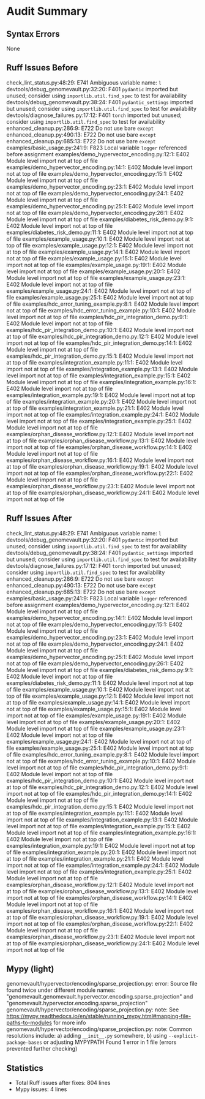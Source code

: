 # Audit Summary

## Syntax Errors
None

## Ruff Issues Before
check_lint_status.py:48:29: E741 Ambiguous variable name: `l`
devtools/debug_genomevault.py:32:20: F401 `pydantic` imported but unused; consider using `importlib.util.find_spec` to test for availability
devtools/debug_genomevault.py:38:24: F401 `pydantic_settings` imported but unused; consider using `importlib.util.find_spec` to test for availability
devtools/diagnose_failures.py:17:12: F401 `torch` imported but unused; consider using `importlib.util.find_spec` to test for availability
enhanced_cleanup.py:286:9: E722 Do not use bare `except`
enhanced_cleanup.py:490:13: E722 Do not use bare `except`
enhanced_cleanup.py:685:13: E722 Do not use bare `except`
examples/basic_usage.py:241:9: F823 Local variable `logger` referenced before assignment
examples/demo_hypervector_encoding.py:12:1: E402 Module level import not at top of file
examples/demo_hypervector_encoding.py:14:1: E402 Module level import not at top of file
examples/demo_hypervector_encoding.py:15:1: E402 Module level import not at top of file
examples/demo_hypervector_encoding.py:23:1: E402 Module level import not at top of file
examples/demo_hypervector_encoding.py:24:1: E402 Module level import not at top of file
examples/demo_hypervector_encoding.py:25:1: E402 Module level import not at top of file
examples/demo_hypervector_encoding.py:26:1: E402 Module level import not at top of file
examples/diabetes_risk_demo.py:9:1: E402 Module level import not at top of file
examples/diabetes_risk_demo.py:11:1: E402 Module level import not at top of file
examples/example_usage.py:10:1: E402 Module level import not at top of file
examples/example_usage.py:12:1: E402 Module level import not at top of file
examples/example_usage.py:14:1: E402 Module level import not at top of file
examples/example_usage.py:15:1: E402 Module level import not at top of file
examples/example_usage.py:19:1: E402 Module level import not at top of file
examples/example_usage.py:20:1: E402 Module level import not at top of file
examples/example_usage.py:23:1: E402 Module level import not at top of file
examples/example_usage.py:24:1: E402 Module level import not at top of file
examples/example_usage.py:25:1: E402 Module level import not at top of file
examples/hdc_error_tuning_example.py:8:1: E402 Module level import not at top of file
examples/hdc_error_tuning_example.py:10:1: E402 Module level import not at top of file
examples/hdc_pir_integration_demo.py:9:1: E402 Module level import not at top of file
examples/hdc_pir_integration_demo.py:10:1: E402 Module level import not at top of file
examples/hdc_pir_integration_demo.py:12:1: E402 Module level import not at top of file
examples/hdc_pir_integration_demo.py:14:1: E402 Module level import not at top of file
examples/hdc_pir_integration_demo.py:15:1: E402 Module level import not at top of file
examples/integration_example.py:11:1: E402 Module level import not at top of file
examples/integration_example.py:13:1: E402 Module level import not at top of file
examples/integration_example.py:15:1: E402 Module level import not at top of file
examples/integration_example.py:16:1: E402 Module level import not at top of file
examples/integration_example.py:19:1: E402 Module level import not at top of file
examples/integration_example.py:20:1: E402 Module level import not at top of file
examples/integration_example.py:21:1: E402 Module level import not at top of file
examples/integration_example.py:24:1: E402 Module level import not at top of file
examples/integration_example.py:25:1: E402 Module level import not at top of file
examples/orphan_disease_workflow.py:12:1: E402 Module level import not at top of file
examples/orphan_disease_workflow.py:13:1: E402 Module level import not at top of file
examples/orphan_disease_workflow.py:14:1: E402 Module level import not at top of file
examples/orphan_disease_workflow.py:16:1: E402 Module level import not at top of file
examples/orphan_disease_workflow.py:19:1: E402 Module level import not at top of file
examples/orphan_disease_workflow.py:22:1: E402 Module level import not at top of file
examples/orphan_disease_workflow.py:23:1: E402 Module level import not at top of file
examples/orphan_disease_workflow.py:24:1: E402 Module level import not at top of file

## Ruff Issues After
check_lint_status.py:48:29: E741 Ambiguous variable name: `l`
devtools/debug_genomevault.py:32:20: F401 `pydantic` imported but unused; consider using `importlib.util.find_spec` to test for availability
devtools/debug_genomevault.py:38:24: F401 `pydantic_settings` imported but unused; consider using `importlib.util.find_spec` to test for availability
devtools/diagnose_failures.py:17:12: F401 `torch` imported but unused; consider using `importlib.util.find_spec` to test for availability
enhanced_cleanup.py:286:9: E722 Do not use bare `except`
enhanced_cleanup.py:490:13: E722 Do not use bare `except`
enhanced_cleanup.py:685:13: E722 Do not use bare `except`
examples/basic_usage.py:241:9: F823 Local variable `logger` referenced before assignment
examples/demo_hypervector_encoding.py:12:1: E402 Module level import not at top of file
examples/demo_hypervector_encoding.py:14:1: E402 Module level import not at top of file
examples/demo_hypervector_encoding.py:15:1: E402 Module level import not at top of file
examples/demo_hypervector_encoding.py:23:1: E402 Module level import not at top of file
examples/demo_hypervector_encoding.py:24:1: E402 Module level import not at top of file
examples/demo_hypervector_encoding.py:25:1: E402 Module level import not at top of file
examples/demo_hypervector_encoding.py:26:1: E402 Module level import not at top of file
examples/diabetes_risk_demo.py:9:1: E402 Module level import not at top of file
examples/diabetes_risk_demo.py:11:1: E402 Module level import not at top of file
examples/example_usage.py:10:1: E402 Module level import not at top of file
examples/example_usage.py:12:1: E402 Module level import not at top of file
examples/example_usage.py:14:1: E402 Module level import not at top of file
examples/example_usage.py:15:1: E402 Module level import not at top of file
examples/example_usage.py:19:1: E402 Module level import not at top of file
examples/example_usage.py:20:1: E402 Module level import not at top of file
examples/example_usage.py:23:1: E402 Module level import not at top of file
examples/example_usage.py:24:1: E402 Module level import not at top of file
examples/example_usage.py:25:1: E402 Module level import not at top of file
examples/hdc_error_tuning_example.py:8:1: E402 Module level import not at top of file
examples/hdc_error_tuning_example.py:10:1: E402 Module level import not at top of file
examples/hdc_pir_integration_demo.py:9:1: E402 Module level import not at top of file
examples/hdc_pir_integration_demo.py:10:1: E402 Module level import not at top of file
examples/hdc_pir_integration_demo.py:12:1: E402 Module level import not at top of file
examples/hdc_pir_integration_demo.py:14:1: E402 Module level import not at top of file
examples/hdc_pir_integration_demo.py:15:1: E402 Module level import not at top of file
examples/integration_example.py:11:1: E402 Module level import not at top of file
examples/integration_example.py:13:1: E402 Module level import not at top of file
examples/integration_example.py:15:1: E402 Module level import not at top of file
examples/integration_example.py:16:1: E402 Module level import not at top of file
examples/integration_example.py:19:1: E402 Module level import not at top of file
examples/integration_example.py:20:1: E402 Module level import not at top of file
examples/integration_example.py:21:1: E402 Module level import not at top of file
examples/integration_example.py:24:1: E402 Module level import not at top of file
examples/integration_example.py:25:1: E402 Module level import not at top of file
examples/orphan_disease_workflow.py:12:1: E402 Module level import not at top of file
examples/orphan_disease_workflow.py:13:1: E402 Module level import not at top of file
examples/orphan_disease_workflow.py:14:1: E402 Module level import not at top of file
examples/orphan_disease_workflow.py:16:1: E402 Module level import not at top of file
examples/orphan_disease_workflow.py:19:1: E402 Module level import not at top of file
examples/orphan_disease_workflow.py:22:1: E402 Module level import not at top of file
examples/orphan_disease_workflow.py:23:1: E402 Module level import not at top of file
examples/orphan_disease_workflow.py:24:1: E402 Module level import not at top of file

## Mypy (light)
genomevault/hypervector/encoding/sparse_projection.py: error: Source file found twice under different module names: "genomevault.genomevault.hypervector.encoding.sparse_projection" and "genomevault.hypervector.encoding.sparse_projection"
genomevault/hypervector/encoding/sparse_projection.py: note: See https://mypy.readthedocs.io/en/stable/running_mypy.html#mapping-file-paths-to-modules for more info
genomevault/hypervector/encoding/sparse_projection.py: note: Common resolutions include: a) adding `__init__.py` somewhere, b) using `--explicit-package-bases` or adjusting MYPYPATH
Found 1 error in 1 file (errors prevented further checking)

## Statistics
- Total Ruff issues after fixes:      804 lines
- Mypy issues:        4 lines
